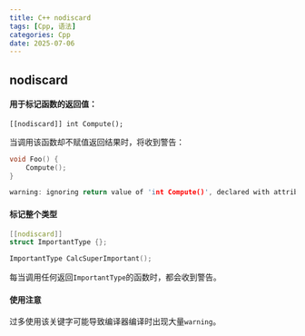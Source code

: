 ```yaml
---
title: C++ nodiscard
tags: [Cpp, 语法]
categories: Cpp
date: 2025-07-06
---
```


## nodiscard

#### 用于标记函数的返回值：

`[[nodiscard]] int Compute();`

当调用该函数却不赋值返回结果时，将收到警告：

``````cpp
void Foo() {
    Compute();
}
``````

````cpp
warning: ignoring return value of 'int Compute()', declared with attribute nodiscard
````

#### 标记整个类型

```cpp
[[nodiscard]]
struct ImportantType {};

ImportantType CalcSuperImportant();
```

每当调用任何返回`ImportantType`的函数时，都会收到警告。

#### 使用注意

过多使用该关键字可能导致编译器编译时出现大量`warning`。